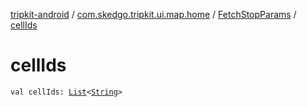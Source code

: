 [tripkit-android](../../index.md) / [com.skedgo.tripkit.ui.map.home](../index.md) / [FetchStopParams](index.md) / [cellIds](./cell-ids.md)

# cellIds

`val cellIds: `[`List`](https://kotlinlang.org/api/latest/jvm/stdlib/kotlin.collections/-list/index.html)`<`[`String`](https://kotlinlang.org/api/latest/jvm/stdlib/kotlin/-string/index.html)`>`